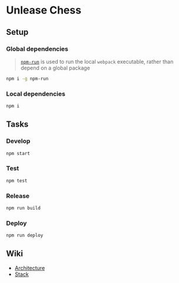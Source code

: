 # Unlease Chess

## Setup

### Global dependencies
> [`npm-run`](https://www.npmjs.com/package/npm-run) is used to run the local `webpack` executable, rather than depend on a global package

```bash
npm i -g npm-run
```

### Local dependencies
```bash
npm i
```

## Tasks

### Develop
```bash
npm start
```

### Test
```bash
npm test
```

### Release
```bash
npm run build
```

### Deploy
```bash
npm run deploy
```

## Wiki

- [Architecture](wiki/architecture.md)
- [Stack](wiki/stack.md)
